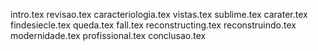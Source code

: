 intro.tex
revisao.tex
caracteriologia.tex
vistas.tex
sublime.tex
carater.tex
findesiecle.tex
queda.tex
fall.tex
reconstructing.tex
reconstruindo.tex
modernidade.tex
profissional.tex
conclusao.tex
